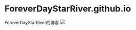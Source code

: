 # ForeverDayStarRiver.github.io
ForeverDayStarRiver的博客
![](http://latex.codecogs.com/gif.latex?\\frac{1}{1+sin(x)})
